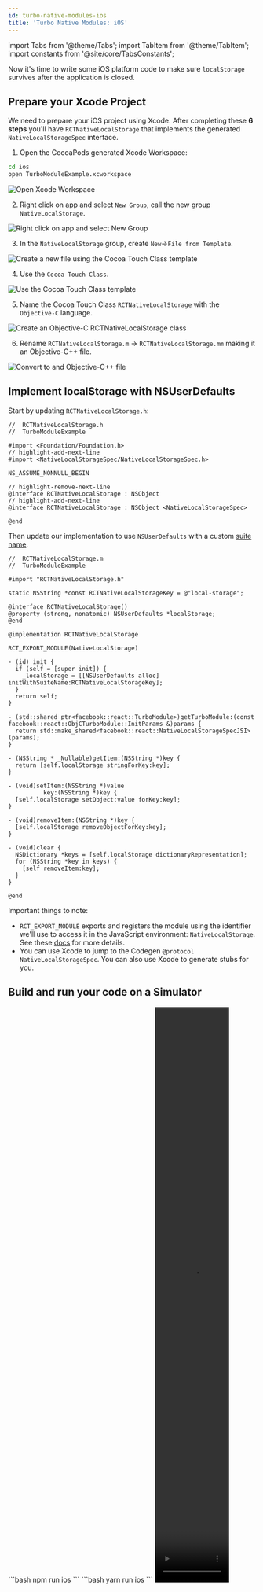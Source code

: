 ```yaml
---
id: turbo-native-modules-ios
title: 'Turbo Native Modules: iOS'
---
```


import Tabs from '@theme/Tabs'; import TabItem from '@theme/TabItem'; import constants from '@site/core/TabsConstants';

Now it's time to write some iOS platform code to make sure `localStorage` survives after the application is closed.

## Prepare your Xcode Project

We need to prepare your iOS project using Xcode. After completing these **6 steps** you'll have `RCTNativeLocalStorage` that implements the generated `NativeLocalStorageSpec` interface.

1. Open the CocoaPods generated Xcode Workspace:

```bash
cd ios
open TurboModuleExample.xcworkspace
```

<img className="half-size" alt="Open Xcode Workspace" src="/docs/assets/turbo-native-modules/xcode/1.webp" />

2. Right click on app and select <code>New Group</code>, call the new group `NativeLocalStorage`.

<img className="half-size" alt="Right click on app and select New Group" src="/docs/assets/turbo-native-modules/xcode/2.webp" />

3. In the `NativeLocalStorage` group, create <code>New</code>→<code>File from Template</code>.

<img className="half-size" alt="Create a new file using the Cocoa Touch Class template" src="/docs/assets/turbo-native-modules/xcode/3.webp" />

4. Use the <code>Cocoa Touch Class</code>.

<img className="half-size" alt="Use the Cocoa Touch Class template" src="/docs/assets/turbo-native-modules/xcode/4.webp"  />

5. Name the Cocoa Touch Class <code>RCTNativeLocalStorage</code> with the <code>Objective-C</code> language.

<img className="half-size" alt="Create an Objective-C RCTNativeLocalStorage class" src="/docs/assets/turbo-native-modules/xcode/5.webp" />

6. Rename <code>RCTNativeLocalStorage.m</code> → <code>RCTNativeLocalStorage.mm</code> making it an Objective-C++ file.

<img className="half-size" alt="Convert to and Objective-C++ file" src="/docs/assets/turbo-native-modules/xcode/6.webp" />

## Implement localStorage with NSUserDefaults

Start by updating `RCTNativeLocalStorage.h`:

```objc title="NativeLocalStorage/RCTNativeLocalStorage.h"
//  RCTNativeLocalStorage.h
//  TurboModuleExample

#import <Foundation/Foundation.h>
// highlight-add-next-line
#import <NativeLocalStorageSpec/NativeLocalStorageSpec.h>

NS_ASSUME_NONNULL_BEGIN

// highlight-remove-next-line
@interface RCTNativeLocalStorage : NSObject
// highlight-add-next-line
@interface RCTNativeLocalStorage : NSObject <NativeLocalStorageSpec>

@end
```

Then update our implementation to use `NSUserDefaults` with a custom [suite name](https://developer.apple.com/documentation/foundation/nsuserdefaults/1409957-initwithsuitename).

```objc title="NativeLocalStorage/RCTNativeLocalStorage.mm"
//  RCTNativeLocalStorage.m
//  TurboModuleExample

#import "RCTNativeLocalStorage.h"

static NSString *const RCTNativeLocalStorageKey = @"local-storage";

@interface RCTNativeLocalStorage()
@property (strong, nonatomic) NSUserDefaults *localStorage;
@end

@implementation RCTNativeLocalStorage

RCT_EXPORT_MODULE(NativeLocalStorage)

- (id) init {
  if (self = [super init]) {
    _localStorage = [[NSUserDefaults alloc] initWithSuiteName:RCTNativeLocalStorageKey];
  }
  return self;
}

- (std::shared_ptr<facebook::react::TurboModule>)getTurboModule:(const facebook::react::ObjCTurboModule::InitParams &)params {
  return std::make_shared<facebook::react::NativeLocalStorageSpecJSI>(params);
}

- (NSString * _Nullable)getItem:(NSString *)key {
  return [self.localStorage stringForKey:key];
}

- (void)setItem:(NSString *)value
          key:(NSString *)key {
  [self.localStorage setObject:value forKey:key];
}

- (void)removeItem:(NSString *)key {
  [self.localStorage removeObjectForKey:key];
}

- (void)clear {
  NSDictionary *keys = [self.localStorage dictionaryRepresentation];
  for (NSString *key in keys) {
    [self removeItem:key];
  }
}

@end
```

Important things to note:

- `RCT_EXPORT_MODULE` exports and registers the module using the identifier we'll use to access it in the JavaScript environment: `NativeLocalStorage`. See these [docs](./legacy/native-modules-ios#module-name) for more details.
- You can use Xcode to jump to the Codegen `@protocol NativeLocalStorageSpec`. You can also use Xcode to generate stubs for you.

## Build and run your code on a Simulator

<Tabs groupId="package-manager" queryString defaultValue={constants.defaultPackageManager} values={constants.packageManagers}>
<TabItem value="npm">
```bash
npm run ios
```
</TabItem>
<TabItem value="yarn">
```bash
yarn run ios
```
</TabItem>
</Tabs>

<video width="30%" height="30%" playsinline="true" autoplay="true" muted="true" loop="true">
    <source src="/docs/assets/turbo-native-modules/turbo-native-modules-ios.webm" type="video/webm" />
    <source src="/docs/assets/turbo-native-modules/turbo-native-modules-ios.mp4" type="video/mp4" />
</video>
